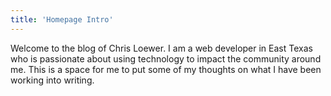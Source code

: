 ```yaml
---
title: 'Homepage Intro'
---
```


Welcome to the blog of Chris Loewer.  I am a web developer in East Texas who is passionate about using technology to impact the community around me.  This is a space for me to put some of my thoughts on what I have been working into writing.